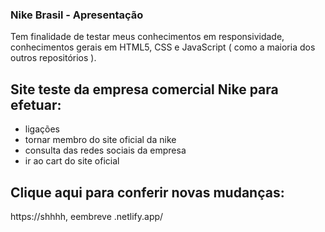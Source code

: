 ### Nike Brasil - Apresentação

Tem finalidade de testar meus conhecimentos em responsividade, conhecimentos gerais em HTML5, CSS e JavaScript ( como a maioria dos outros repositórios ).

## Site teste da empresa comercial Nike para efetuar:
- ligações
- tornar membro do site oficial da nike
- consulta das redes sociais da empresa
- ir ao cart do site oficial

## Clique aqui para conferir novas mudanças:
https://shhhh, eembreve .netlify.app/
